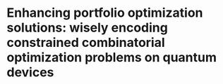 # Enhancing portfolio optimization solutions: wisely encoding constrained combinatorial optimization problems on quantum devices

